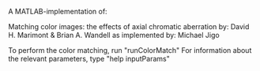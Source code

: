 A MATLAB-implementation of:

Matching color images: the effects of axial chromatic aberration
by: David H. Marimont & Brian A. Wandell
as implemented by: Michael Jigo

To perform the color matching, run "runColorMatch"
For information about the relevant parameters, type "help inputParams"
